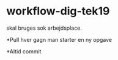 # workflow-dig-tek19
skal bruges sok arbejdsplace. 

*Pull hver gagn man starter en ny opgave 

*Altid commit
